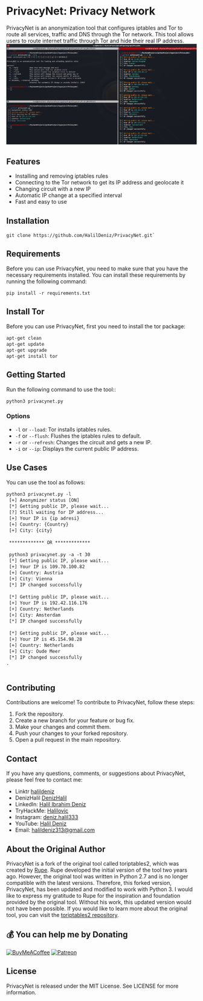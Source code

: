 # PrivacyNet: Privacy Network

PrivacyNet is an anonymization tool that configures iptables and Tor to route all services, traffic and DNS through the Tor network. This tool allows users to route internet traffic through Tor and hide their real IP address.
<img src="source/privacynet.png">



## Features
- Installing and removing iptables rules
- Connecting to the Tor network to get its IP address and geolocate it
- Changing circuit with a new IP
- Automatic IP change at a specified interval
- Fast and easy to use

## Installation
```
git clone https://github.com/HalilDeniz/PrivacyNet.git` 
```
## Requirements

Before you can use PrivacyNet, you need to make sure that you have the necessary requirements installed. You can install these requirements by running the following command:

```
pip install -r requirements.txt
```

## Install Tor 

Before you can use PrivacyNet, first you need to install the tor package:

```
apt-get clean
apt-get update
apt-get upgrade 
apt-get install tor
```
## Getting Started

Run the following command to use the tool::

```
python3 privacynet.py
```

### Options

- `-l` or `--load`: Tor installs iptables rules.
- `-f` or `--flush`: Flushes the iptables rules to default.
- `-r` or `--refresh`: Changes the circuit and gets a new IP.
- `-i` or `--ip`: Displays the current public IP address.

## Use Cases

You can use the tool as follows:

```
python3 privacynet.py -l
 [+] Anonymizer status [ON]
 [*] Getting public IP, please wait...
 [?] Still waiting for IP address...
 [+] Your IP is {ip adresi}
 [+] Country: {Country}
 [+] City: {city}
 
 ************* OR *************
 
 python3 privacynet.py -a -t 30
 [*] Getting public IP, please wait...
 [+] Your IP is 109.70.100.82
 [+] Country: Austria
 [+] City: Vienna
 [*] IP changed successfully

 [*] Getting public IP, please wait...
 [+] Your IP is 192.42.116.176
 [+] Country: Netherlands
 [+] City: Amsterdam
 [*] IP changed successfully

 [*] Getting public IP, please wait...
 [+] Your IP is 45.154.98.28
 [+] Country: Netherlands
 [+] City: Oude Meer
 [*] IP changed successfully
.


```

## Contributing
Contributions are welcome! To contribute to PrivacyNet, follow these steps:

1. Fork the repository.
2. Create a new branch for your feature or bug fix.
3. Make your changes and commit them.
4. Push your changes to your forked repository.
5. Open a pull request in the main repository.


## Contact

If you have any questions, comments, or suggestions about PrivacyNet, please feel free to contact me:

- Linktr [halildeniz](https://linktr.ee/halildeniz)
- DenizHalil [DenizHalil](https://denizhalil.com)
- LinkedIn: [Halil Ibrahim Deniz](https://www.linkedin.com/in/halil-ibrahim-deniz/)
- TryHackMe: [Halilovic](https://tryhackme.com/p/halilovic)
- Instagram: [deniz.halil333](https://www.instagram.com/deniz.halil333/)
- YouTube: [Halil Deniz](https://www.youtube.com/c/HalilDeniz)
- Email: halildeniz313@gmail.com

## About the Original Author

PrivacyNet is a fork of the original tool called toriptables2, which was created by [Rupe](https://github.com/ruped24). Rupe developed the initial version of the tool two years ago. However, the original tool was written in Python 2.7 and is no longer compatible with the latest versions. Therefore, this forked version, PrivacyNet, has been updated and modified to work with Python 3.
I would like to express my gratitude to Rupe for the inspiration and foundation provided by the original tool. Without his work, this updated version would not have been possible.
If you would like to learn more about the original tool, you can visit the [toriptables2 repository](https://github.com/ruped24/toriptables2).
 ## 💰 You can help me by Donating
  [![BuyMeACoffee](https://img.shields.io/badge/Buy%20Me%20a%20Coffee-ffdd00?style=for-the-badge&logo=buy-me-a-coffee&logoColor=black)](https://buymeacoffee.com/halildeniz) 
  [![Patreon](https://img.shields.io/badge/Patreon-F96854?style=for-the-badge&logo=patreon&logoColor=white)](https://patreon.com/denizhalil) 


## License
PrivacyNet is released under the MIT License. See LICENSE for more information.
